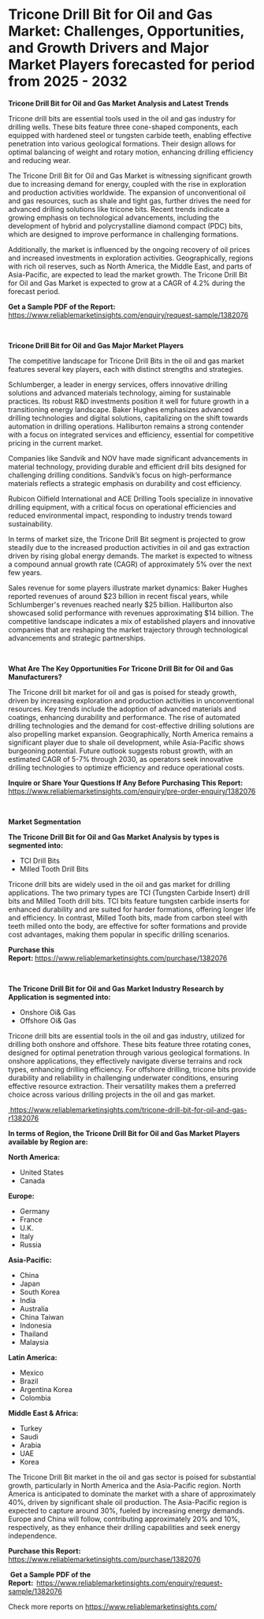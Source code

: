 <p><h1>Tricone Drill Bit for Oil and Gas Market: Challenges, Opportunities, and Growth Drivers and Major Market Players forecasted for period from 2025 - 2032</h1></p><p><strong>Tricone Drill Bit for Oil and Gas Market Analysis and Latest Trends</strong></p>
<p><p>Tricone drill bits are essential tools used in the oil and gas industry for drilling wells. These bits feature three cone-shaped components, each equipped with hardened steel or tungsten carbide teeth, enabling effective penetration into various geological formations. Their design allows for optimal balancing of weight and rotary motion, enhancing drilling efficiency and reducing wear.</p><p>The Tricone Drill Bit for Oil and Gas Market is witnessing significant growth due to increasing demand for energy, coupled with the rise in exploration and production activities worldwide. The expansion of unconventional oil and gas resources, such as shale and tight gas, further drives the need for advanced drilling solutions like tricone bits. Recent trends indicate a growing emphasis on technological advancements, including the development of hybrid and polycrystalline diamond compact (PDC) bits, which are designed to improve performance in challenging formations.</p><p>Additionally, the market is influenced by the ongoing recovery of oil prices and increased investments in exploration activities. Geographically, regions with rich oil reserves, such as North America, the Middle East, and parts of Asia-Pacific, are expected to lead the market growth. The Tricone Drill Bit for Oil and Gas Market is expected to grow at a CAGR of 4.2% during the forecast period.</p></p>
<p><strong>Get a Sample PDF of the Report:&nbsp;</strong> <a href="https://www.reliablemarketinsights.com/enquiry/request-sample/1382076?utm_campaign=3047&utm_medium=2&utm_source=Github&utm_content=ia&utm_term=11042025&utm_id=tricone-drill-bit-for-oil-and-gas">https://www.reliablemarketinsights.com/enquiry/request-sample/1382076</a></p>
<p>&nbsp;</p>
<p><strong>Tricone Drill Bit for Oil and Gas Major Market Players</strong></p>
<p><p>The competitive landscape for Tricone Drill Bits in the oil and gas market features several key players, each with distinct strengths and strategies. </p><p>Schlumberger, a leader in energy services, offers innovative drilling solutions and advanced materials technology, aiming for sustainable practices. Its robust R&D investments position it well for future growth in a transitioning energy landscape. Baker Hughes emphasizes advanced drilling technologies and digital solutions, capitalizing on the shift towards automation in drilling operations. Halliburton remains a strong contender with a focus on integrated services and efficiency, essential for competitive pricing in the current market.</p><p>Companies like Sandvik and NOV have made significant advancements in material technology, providing durable and efficient drill bits designed for challenging drilling conditions. Sandvik’s focus on high-performance materials reflects a strategic emphasis on durability and cost efficiency.</p><p>Rubicon Oilfield International and ACE Drilling Tools specialize in innovative drilling equipment, with a critical focus on operational efficiencies and reduced environmental impact, responding to industry trends toward sustainability.</p><p>In terms of market size, the Tricone Drill Bit segment is projected to grow steadily due to the increased production activities in oil and gas extraction driven by rising global energy demands. The market is expected to witness a compound annual growth rate (CAGR) of approximately 5% over the next few years.</p><p>Sales revenue for some players illustrate market dynamics: Baker Hughes reported revenues of around $23 billion in recent fiscal years, while Schlumberger's revenues reached nearly $25 billion. Halliburton also showcased solid performance with revenues approximating $14 billion. The competitive landscape indicates a mix of established players and innovative companies that are reshaping the market trajectory through technological advancements and strategic partnerships.</p></p>
<p>&nbsp;</p>
<p><strong>What Are The Key Opportunities For Tricone Drill Bit for Oil and Gas Manufacturers?</strong></p>
<p><p>The Tricone drill bit market for oil and gas is poised for steady growth, driven by increasing exploration and production activities in unconventional resources. Key trends include the adoption of advanced materials and coatings, enhancing durability and performance. The rise of automated drilling technologies and the demand for cost-effective drilling solutions are also propelling market expansion. Geographically, North America remains a significant player due to shale oil development, while Asia-Pacific shows burgeoning potential. Future outlook suggests robust growth, with an estimated CAGR of 5-7% through 2030, as operators seek innovative drilling technologies to optimize efficiency and reduce operational costs.</p></p>
<p><strong>Inquire or Share Your Questions If Any Before Purchasing This Report:</strong> <a href="https://www.reliablemarketinsights.com/enquiry/pre-order-enquiry/1382076?utm_campaign=3047&utm_medium=2&utm_source=Github&utm_content=ia&utm_term=11042025&utm_id=tricone-drill-bit-for-oil-and-gas">https://www.reliablemarketinsights.com/enquiry/pre-order-enquiry/1382076</a></p>
<p>&nbsp;</p>
<p><strong>Market Segmentation</strong></p>
<p><strong>The Tricone Drill Bit for Oil and Gas Market Analysis by types is segmented into:</strong></p>
<p><ul><li>TCI Drill Bits</li><li>Milled Tooth Drill Bits</li></ul></p>
<p><p>Tricone drill bits are widely used in the oil and gas market for drilling applications. The two primary types are TCI (Tungsten Carbide Insert) drill bits and Milled Tooth drill bits. TCI bits feature tungsten carbide inserts for enhanced durability and are suited for harder formations, offering longer life and efficiency. In contrast, Milled Tooth bits, made from carbon steel with teeth milled onto the body, are effective for softer formations and provide cost advantages, making them popular in specific drilling scenarios.</p></p>
<p><strong>Purchase this Report:&nbsp;</strong><a href="https://www.reliablemarketinsights.com/purchase/1382076?utm_campaign=3047&utm_medium=2&utm_source=Github&utm_content=ia&utm_term=11042025&utm_id=tricone-drill-bit-for-oil-and-gas">https://www.reliablemarketinsights.com/purchase/1382076</a></p>
<p>&nbsp;</p>
<p><strong>The Tricone Drill Bit for Oil and Gas Market Industry Research by Application is segmented into:</strong></p>
<p><ul><li>Onshore Oi& Gas</li><li>Offshore Oi& Gas</li></ul></p>
<p><p>Tricone drill bits are essential tools in the oil and gas industry, utilized for drilling both onshore and offshore. These bits feature three rotating cones, designed for optimal penetration through various geological formations. In onshore applications, they effectively navigate diverse terrains and rock types, enhancing drilling efficiency. For offshore drilling, tricone bits provide durability and reliability in challenging underwater conditions, ensuring effective resource extraction. Their versatility makes them a preferred choice across various drilling projects in the oil and gas market.</p></p>
<p><a href="https://www.reliablemarketinsights.com/tricone-drill-bit-for-oil-and-gas-r1382076?utm_campaign=3047&utm_medium=2&utm_source=Github&utm_content=ia&utm_term=11042025&utm_id=tricone-drill-bit-for-oil-and-gas">&nbsp;https://www.reliablemarketinsights.com/tricone-drill-bit-for-oil-and-gas-r1382076</a></p>
<p><strong>In terms of Region, the Tricone Drill Bit for Oil and Gas Market Players available by Region are:</strong></p>
<p>
    <p> <strong> North America: </strong>
        <ul>
            <li>United States</li>
            <li>Canada</li>
        </ul>
        </p> 
    <p> <strong> Europe: </strong>
        <ul>
            <li>Germany</li>
            <li>France</li>
            <li>U.K.</li>
            <li>Italy</li>
            <li>Russia</li>
        </ul>
        </p> 
    <p> <strong> Asia-Pacific: </strong>
        <ul>
            <li>China</li>
            <li>Japan</li>
            <li>South Korea</li>
            <li>India</li>
            <li>Australia</li>
            <li>China Taiwan</li>
            <li>Indonesia</li>
            <li>Thailand</li>
            <li>Malaysia</li>
        </ul>
        </p> 
    <p> <strong> Latin America: </strong>
        <ul>
            <li>Mexico</li>
            <li>Brazil</li>
            <li>Argentina Korea</li>
            <li>Colombia</li>
        </ul>
        </p> 
    <p> <strong> Middle East & Africa: </strong>
        <ul>
            <li>Turkey</li>
            <li>Saudi</li>
            <li>Arabia</li>
            <li>UAE</li>
            <li>Korea</li>
        </ul>
    </p>
    </p>
<p><p>The Tricone Drill Bit market in the oil and gas sector is poised for substantial growth, particularly in North America and the Asia-Pacific region. North America is anticipated to dominate the market with a share of approximately 40%, driven by significant shale oil production. The Asia-Pacific region is expected to capture around 30%, fueled by increasing energy demands. Europe and China will follow, contributing approximately 20% and 10%, respectively, as they enhance their drilling capabilities and seek energy independence.</p></p>
<p><strong>Purchase this Report: </strong><a href="https://www.reliablemarketinsights.com/purchase/1382076?utm_campaign=3047&utm_medium=2&utm_source=Github&utm_content=ia&utm_term=11042025&utm_id=tricone-drill-bit-for-oil-and-gas">https://www.reliablemarketinsights.com/purchase/1382076</a></p>
<p>&nbsp;<strong>Get a Sample PDF of the Report:&nbsp;&nbsp;</strong><a href="https://www.reliablemarketinsights.com/enquiry/request-sample/1382076?utm_campaign=3047&utm_medium=2&utm_source=Github&utm_content=ia&utm_term=11042025&utm_id=tricone-drill-bit-for-oil-and-gas">https://www.reliablemarketinsights.com/enquiry/request-sample/1382076</a></p>
<p><strong></strong></p>
<p>Check more reports on <a href="https://www.reliablemarketinsights.com/?utm_campaign=3047&utm_medium=2&utm_source=Github&utm_content=ia&utm_term=11042025&utm_id=tricone-drill-bit-for-oil-and-gas">https://www.reliablemarketinsights.com/</a></p>